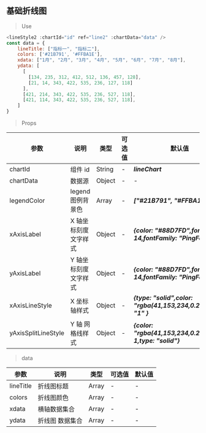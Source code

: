 ## 基础折线图

> Use

```js
<lineStyle2 :chartId="id" ref="line2" :chartData="data" />
const data = {
    lineTitle: ["指标一", "指标二"],
    colors: ['#21B791', '#FFBA1E'],
    xdata: ["1月", "2月", "3月", "4月", "5月", "6月", "7月", "8月"],
    ydata: [
      [
        [134, 235, 312, 412, 512, 136, 457, 128],
        [21, 14, 343, 422, 535, 236, 127, 118]
      ],
      [421, 214, 343, 422, 535, 236, 527, 118],
      [421, 114, 343, 422, 535, 236, 527, 118],
    ]
}
```

> Props

| 参数                | 说明                         | 类型   | 可选值       | 默认值                                                                       |
| ------------------- | ---------------------------- | ------ | ------------ | ---------------------------------------------------------------------------- |
| chartId             | 组件 id                      | String | -            | **_lineChart_**                                                              |
| chartData           | 数据源                       | Object | -            | -                                                                            |
| legendColor         | legend 图例背景色            | Array  | -            | **_["#21B791", "#FFBA1E"]_**                                                 |
| xAxisLabel          | X 轴坐标刻度文字样式         | Object | -            | **_{color: "#88D7FD",fontSize: 14,fontFamily: "PingFangSC"}_**               |
| yAxisLabel          | Y 轴坐标刻度文字样式         | Object | -            | **_{color: "#88D7FD",fontSize: 14,fontFamily: "PingFangSC"}_**               |
| xAxisLineStyle      | X 坐标轴样式                 | Object | -            | **_{type: "solid",color: "rgba(41,153,234,0.2)",width: "1" }_**              |
| yAxisSplitLineStyle | Y 轴 网格线样式              | Object | -            | **_{color: "rgba(41,153,234,0.2)",width: 1,type: "solid"}_**

> data

| 参数       | 说明              | 类型   | 可选值 | 默认值 |
| ---------- | ----------------- | ------ | ------ | ------ |
| lineTitle | 折线图标题     | Array | -      | -      |
| colors | 折线图颜色     | Array | -      | -      |
| xdata      | 横轴数据集合      | Array  | -      | -      |
| ydata     | 折线图  数据集合 | Array  | -      | -      |

